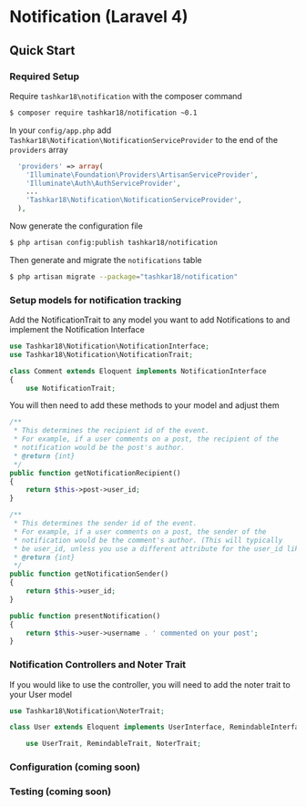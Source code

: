# Notification (Laravel 4)

## Quick Start

### Required Setup

Require `tashkar18\notification` with the composer command

```bash
$ composer require tashkar18/notification ~0.1
```

In your `config/app.php` add `Tashkar18\Notification\NotificationServiceProvider` to the end of the `providers` array

```php
  'providers' => array(
    'Illuminate\Foundation\Providers\ArtisanServiceProvider',
    'Illuminate\Auth\AuthServiceProvider',
    ...
    'Tashkar18\Notification\NotificationServiceProvider',
  ),
```

Now generate the configuration file

```bash
$ php artisan config:publish tashkar18/notification
```

Then generate and migrate the `notifications` table

```bash
$ php artisan migrate --package="tashkar18/notification"
```

### Setup models for notification tracking

Add the NotificationTrait to any model you want to add Notifications to and implement the Notification Interface

```php
use Tashkar18\Notification\NotificationInterface;
use Tashkar18\Notification\NotificationTrait;

class Comment extends Eloquent implements NotificationInterface
{
    use NotificationTrait;
```

You will then need to add these methods to your model and adjust them

```php
/**
 * This determines the recipient id of the event.
 * For example, if a user comments on a post, the recipient of the
 * notification would be the post's author.
 * @return {int}
 */
public function getNotificationRecipient()
{
    return $this->post->user_id;
}

/**
 * This determines the sender id of the event.
 * For example, if a user comments on a post, the sender of the
 * notification would be the comment's author. (This will typically
 * be user_id, unless you use a different attribute for the user_id like author_id);
 * @return {int}
 */
public function getNotificationSender()
{
    return $this->user_id;
}

public function presentNotification()
{
    return $this->user->username . ' commented on your post';
}
```

### Notification Controllers and Noter Trait
If you would like to use the controller, you will need to add the noter trait to your User model

```php
use Tashkar18\Notification\NoterTrait;

class User extends Eloquent implements UserInterface, RemindableInterface {

    use UserTrait, RemindableTrait, NoterTrait;
```

### Configuration (coming soon)

### Testing (coming soon)
